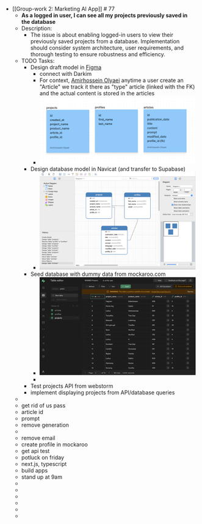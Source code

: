 - [[Group-work 2: Marketing AI App]] # 77
	- **As a logged in user, I can see all my projects previously saved in the database**
	- Description:
		- The issue is about enabling logged-in users to view their previously saved projects from a database. Implementation should consider system architecture, user requirements, and thorough testing to ensure robustness and efficiency.
	- TODO Tasks:
		- Design draft model in [Figma](https://www.figma.com/file/mDq6Oc71KJAspqes7aPDYW/Supabase?node-id=0-1&t=3MA8yyUPHeDRvuKn-0)
			- connect with Darkim
			- For context,  [Amirhossein Olyaei](https://www.figma.com/files/user/857409693651239481) anytime a user create an "Article" we track it there as "type" article (linked with the FK) and the actual  content is stored in the articles
			- ![Screenshot 2023-03-30 at 11.09.33 AM.png](../assets/Screenshot_2023-03-30_at_11.09.33_AM_1680189009266_0.png)
		- Design database model in Navicat (and transfer to Supabase)
			- ![Screenshot 2023-03-29 at 1.58.53 PM.png](../assets/Screenshot_2023-03-29_at_1.58.53_PM_1680189059191_0.png)
		- Seed database with dummy data from mockaroo.com
			- ![Screenshot 2023-03-30 at 10.42.03 AM.png](../assets/Screenshot_2023-03-30_at_10.42.03_AM_1680189089159_0.png)
			-
		- Test projects API from webstorm
		- implement displaying projects from API/database queries
	-
	- get rid of us pass
	- article id
	- prompt
	- remove generation
	-
	- remove email
	- create profile in mockaroo
	- get api test
	- potluck on friday
	- next.js, typescript
	- build apps
	- stand up at 9am
	-
	-
	-
	-
	-
	-